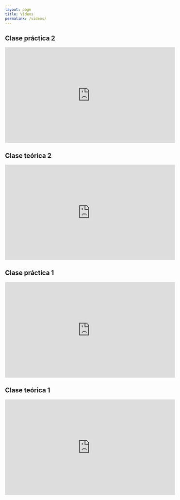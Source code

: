 ```yaml
---
layout: page
title: Videos
permalink: /videos/
---
```


## Clase práctica 2
<iframe width="560" height="315" src="https://www.youtube.com/embed/JwgoTwlJeFQ" frameborder="0" allow="accelerometer; autoplay; clipboard-write; encrypted-media; gyroscope; picture-in-picture" allowfullscreen></iframe>

## Clase teórica 2
<iframe width="560" height="315" src="https://www.youtube.com/embed/6rlc3pvw_lY" frameborder="0" allow="accelerometer; autoplay; clipboard-write; encrypted-media; gyroscope; picture-in-picture" allowfullscreen></iframe>

## Clase práctica 1
<iframe width="560" height="315" src="https://www.youtube.com/embed/4ktA7wf9CIY" frameborder="0" allow="accelerometer; autoplay; clipboard-write; encrypted-media; gyroscope; picture-in-picture" allowfullscreen></iframe>

## Clase teórica 1
<iframe width="560" height="315" src="https://www.youtube.com/embed/zacnlQqEqX4?start=562" frameborder="0" allow="accelerometer; autoplay; clipboard-write; encrypted-media; gyroscope; picture-in-picture" allowfullscreen></iframe>
